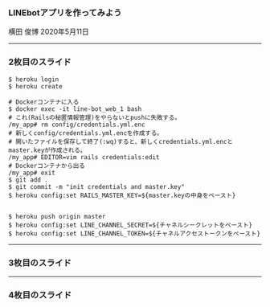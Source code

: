 ### LINEbotアプリを作ってみよう

横田 俊博
2020年5月11日


---


### 2枚目のスライド


```
$ heroku login
$ heroku create

# Dockerコンテナに入る
$ docker exec -it line-bot_web_1 bash
# これ(Railsの秘匿情報管理)をやらないとpushに失敗する。
/my_app# rm config/credentials.yml.enc
# 新しくconfig/credentials.yml.encを作成する。
# 開いたファイルを保存して終了(:wq)すると、新しくcredentials.yml.encとmaster.keyが作成される。
/my_app# EDITOR=vim rails credentials:edit
# Dockerコンテナから出る
/my_app# exit
$ git add .
$ git commit -m "init credentials and master.key"
$ heroku config:set RAILS_MASTER_KEY=${master.keyの中身をペースト}


$ heroku push origin master
$ heroku config:set LINE_CHANNEL_SECRET=${チャネルシークレットをペースト}
$ heroku config:set LINE_CHANNEL_TOKEN=${チャネルアクセストークンをペースト}
```


---


### 3枚目のスライド


---


### 4枚目のスライド
